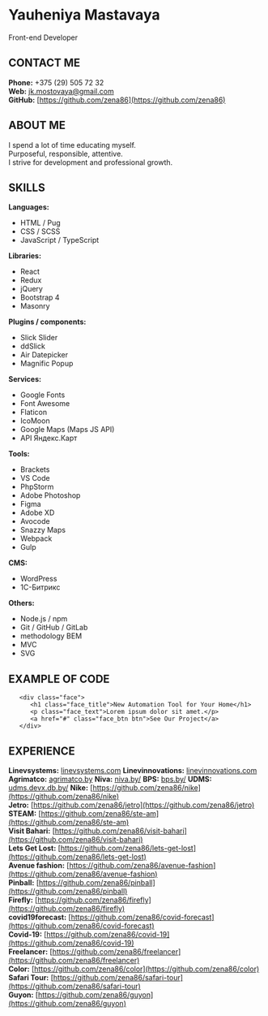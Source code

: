 # Yauheniya Mastavaya
 Front-end Developer

## **CONTACT ME**
**Phone:** +375 (29) 505 72 32  
**Web:** [jk.mostovaya@gmail.com](mailto:jk.mostovaya@gmail.com)  
**GitHub:** [https://github.com/zena86](https://github.com/zena86)

## **ABOUT ME**
I spend a lot of time educating myself.  
Purposeful, responsible, attentive.  
I strive for development and professional growth.

## **SKILLS**  
**Languages:**   
* HTML / Pug  
* CSS / SCSS  
* JavaScript / TypeScript   

**Libraries:**
* React
* Redux   
* jQuery  
* Bootstrap 4  
* Masonry   

**Plugins / components:**   
* Slick Slider     
* ddSlick  
* Air Datepicker
* Magnific Popup

**Services:**   
* Google Fonts      
* Font Awesome  
* Flaticon   
* IcoMoon    
* Google Maps (Maps JS API)  
* API Яндекс.Карт   

**Tools:**   
* Brackets
* VS Code
* PhpStorm   
* Adobe Photoshop  
* Figma  
* Adobe XD  
* Avocode   
* Snazzy Maps
* Webpack
* Gulp

**CMS:**
* WordPress
* 1С-Битрикс

**Others:**   
* Node.js / npm  
* Git / GitHub / GitLab
* methodology BEM
* MVC
* SVG

## **EXAMPLE OF CODE** 
```     
   <div class="face">        
      <h1 class="face_title">New Automation Tool for Your Home</h1>       
      <p class="face_text">Lorem ipsum dolor sit amet.</p>
      <a href="#" class="face_btn btn">See Our Project</a>
   </div>	
```

## **EXPERIENCE** 
**Linevsystems:** [linevsystems.com](https://linevsystems.com) 
**Linevinnovations:** [linevinnovations.com](https://linevinnovations.com) 
**Agrimatco:** [agrimatco.by](https://agrimatco.by) 
**Niva:** [niva.by/](https://niva.by) 
**BPS:** [bps.by/](http://bps.by) 
**UDMS:** [udms.devx.db.by/](http://udms.devx.db.by) 
**Nike:** [https://github.com/zena86/nike](https://github.com/zena86/nike)   
**Jetro:** [https://github.com/zena86/jetro](https://github.com/zena86/jetro)  
**STEAM:** [https://github.com/zena86/ste-am](https://github.com/zena86/ste-am)  
**Visit Bahari:** [https://github.com/zena86/visit-bahari](https://github.com/zena86/visit-bahari)  
**Lets Get Lost:** [https://github.com/zena86/lets-get-lost](https://github.com/zena86/lets-get-lost)  
**Avenue fashion:** [https://github.com/zena86/avenue-fashion](https://github.com/zena86/avenue-fashion)  
**Pinball:** [https://github.com/zena86/pinball](https://github.com/zena86/pinball)     
**Firefly:** [https://github.com/zena86/firefly](https://github.com/zena86/firefly)    
**covid19forecast:** [https://github.com/zena86/covid-forecast](https://github.com/zena86/covid-forecast)  
**Сovid-19:** [https://github.com/zena86/covid-19](https://github.com/zena86/covid-19)  
**Freelancer:** [https://github.com/zena86/freelancer](https://github.com/zena86/freelancer)     
**Сolor:** [https://github.com/zena86/color](https://github.com/zena86/color)  
**Safari Tour:** [https://github.com/zena86/safari-tour](https://github.com/zena86/safari-tour)  
**Guyon:** [https://github.com/zena86/guyon](https://github.com/zena86/guyon)